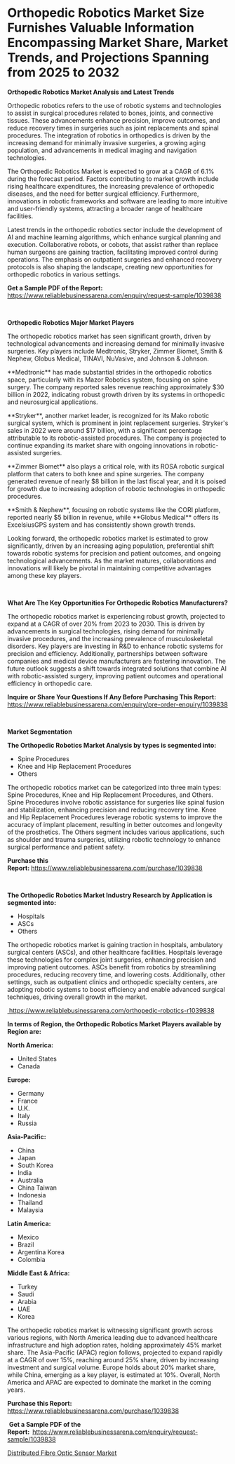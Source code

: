 <p><h1>Orthopedic Robotics Market Size Furnishes Valuable Information Encompassing Market Share, Market Trends, and Projections Spanning from 2025 to 2032</h1></p><p><strong>Orthopedic Robotics Market Analysis and Latest Trends</strong></p>
<p><p>Orthopedic robotics refers to the use of robotic systems and technologies to assist in surgical procedures related to bones, joints, and connective tissues. These advancements enhance precision, improve outcomes, and reduce recovery times in surgeries such as joint replacements and spinal procedures. The integration of robotics in orthopedics is driven by the increasing demand for minimally invasive surgeries, a growing aging population, and advancements in medical imaging and navigation technologies.</p><p>The Orthopedic Robotics Market is expected to grow at a CAGR of 6.1% during the forecast period. Factors contributing to market growth include rising healthcare expenditures, the increasing prevalence of orthopedic diseases, and the need for better surgical efficiency. Furthermore, innovations in robotic frameworks and software are leading to more intuitive and user-friendly systems, attracting a broader range of healthcare facilities.</p><p>Latest trends in the orthopedic robotics sector include the development of AI and machine learning algorithms, which enhance surgical planning and execution. Collaborative robots, or cobots, that assist rather than replace human surgeons are gaining traction, facilitating improved control during operations. The emphasis on outpatient surgeries and enhanced recovery protocols is also shaping the landscape, creating new opportunities for orthopedic robotics in various settings.</p></p>
<p><strong>Get a Sample PDF of the Report:&nbsp;</strong> <a href="https://www.reliablebusinessarena.com/enquiry/request-sample/1039838?utm_campaign=2114&utm_medium=2&utm_source=Github&utm_content=ia&utm_term=19022025&utm_id=orthopedic-robotics">https://www.reliablebusinessarena.com/enquiry/request-sample/1039838</a></p>
<p>&nbsp;</p>
<p><strong>Orthopedic Robotics Major Market Players</strong></p>
<p><p>The orthopedic robotics market has seen significant growth, driven by technological advancements and increasing demand for minimally invasive surgeries. Key players include Medtronic, Stryker, Zimmer Biomet, Smith & Nephew, Globus Medical, TINAVI, NuVasive, and Johnson & Johnson.</p><p>**Medtronic** has made substantial strides in the orthopedic robotics space, particularly with its Mazor Robotics system, focusing on spine surgery. The company reported sales revenue reaching approximately $30 billion in 2022, indicating robust growth driven by its systems in orthopedic and neurosurgical applications.</p><p>**Stryker**, another market leader, is recognized for its Mako robotic surgical system, which is prominent in joint replacement surgeries. Stryker's sales in 2022 were around $17 billion, with a significant percentage attributable to its robotic-assisted procedures. The company is projected to continue expanding its market share with ongoing innovations in robotic-assisted surgeries.</p><p>**Zimmer Biomet** also plays a critical role, with its ROSA robotic surgical platform that caters to both knee and spine surgeries. The company generated revenue of nearly $8 billion in the last fiscal year, and it is poised for growth due to increasing adoption of robotic technologies in orthopedic procedures.</p><p>**Smith & Nephew**, focusing on robotic systems like the CORI platform, reported nearly $5 billion in revenue, while **Globus Medical** offers its ExcelsiusGPS system and has consistently shown growth trends. </p><p>Looking forward, the orthopedic robotics market is estimated to grow significantly, driven by an increasing aging population, preferential shift towards robotic systems for precision and patient outcomes, and ongoing technological advancements. As the market matures, collaborations and innovations will likely be pivotal in maintaining competitive advantages among these key players.</p></p>
<p>&nbsp;</p>
<p><strong>What Are The Key Opportunities For Orthopedic Robotics Manufacturers?</strong></p>
<p><p>The orthopedic robotics market is experiencing robust growth, projected to expand at a CAGR of over 20% from 2023 to 2030. This is driven by advancements in surgical technologies, rising demand for minimally invasive procedures, and the increasing prevalence of musculoskeletal disorders. Key players are investing in R&D to enhance robotic systems for precision and efficiency. Additionally, partnerships between software companies and medical device manufacturers are fostering innovation. The future outlook suggests a shift towards integrated solutions that combine AI with robotic-assisted surgery, improving patient outcomes and operational efficiency in orthopedic care.</p></p>
<p><strong>Inquire or Share Your Questions If Any Before Purchasing This Report:</strong> <a href="https://www.reliablebusinessarena.com/enquiry/pre-order-enquiry/1039838?utm_campaign=2114&utm_medium=2&utm_source=Github&utm_content=ia&utm_term=19022025&utm_id=orthopedic-robotics">https://www.reliablebusinessarena.com/enquiry/pre-order-enquiry/1039838</a></p>
<p>&nbsp;</p>
<p><strong>Market Segmentation</strong></p>
<p><strong>The Orthopedic Robotics Market Analysis by types is segmented into:</strong></p>
<p><ul><li>Spine Procedures</li><li>Knee and Hip Replacement Procedures</li><li>Others</li></ul></p>
<p><p>The orthopedic robotics market can be categorized into three main types: Spine Procedures, Knee and Hip Replacement Procedures, and Others. Spine Procedures involve robotic assistance for surgeries like spinal fusion and stabilization, enhancing precision and reducing recovery time. Knee and Hip Replacement Procedures leverage robotic systems to improve the accuracy of implant placement, resulting in better outcomes and longevity of the prosthetics. The Others segment includes various applications, such as shoulder and trauma surgeries, utilizing robotic technology to enhance surgical performance and patient safety.</p></p>
<p><strong>Purchase this Report:&nbsp;</strong><a href="https://www.reliablebusinessarena.com/purchase/1039838?utm_campaign=2114&utm_medium=2&utm_source=Github&utm_content=ia&utm_term=19022025&utm_id=orthopedic-robotics">https://www.reliablebusinessarena.com/purchase/1039838</a></p>
<p>&nbsp;</p>
<p><strong>The Orthopedic Robotics Market Industry Research by Application is segmented into:</strong></p>
<p><ul><li>Hospitals</li><li>ASCs</li><li>Others</li></ul></p>
<p><p>The orthopedic robotics market is gaining traction in hospitals, ambulatory surgical centers (ASCs), and other healthcare facilities. Hospitals leverage these technologies for complex joint surgeries, enhancing precision and improving patient outcomes. ASCs benefit from robotics by streamlining procedures, reducing recovery time, and lowering costs. Additionally, other settings, such as outpatient clinics and orthopedic specialty centers, are adopting robotic systems to boost efficiency and enable advanced surgical techniques, driving overall growth in the market.</p></p>
<p><a href="https://www.reliablebusinessarena.com/orthopedic-robotics-r1039838?utm_campaign=2114&utm_medium=2&utm_source=Github&utm_content=ia&utm_term=19022025&utm_id=orthopedic-robotics">&nbsp;https://www.reliablebusinessarena.com/orthopedic-robotics-r1039838</a></p>
<p><strong>In terms of Region, the Orthopedic Robotics Market Players available by Region are:</strong></p>
<p>
    <p> <strong> North America: </strong>
        <ul>
            <li>United States</li>
            <li>Canada</li>
        </ul>
        </p> 
    <p> <strong> Europe: </strong>
        <ul>
            <li>Germany</li>
            <li>France</li>
            <li>U.K.</li>
            <li>Italy</li>
            <li>Russia</li>
        </ul>
        </p> 
    <p> <strong> Asia-Pacific: </strong>
        <ul>
            <li>China</li>
            <li>Japan</li>
            <li>South Korea</li>
            <li>India</li>
            <li>Australia</li>
            <li>China Taiwan</li>
            <li>Indonesia</li>
            <li>Thailand</li>
            <li>Malaysia</li>
        </ul>
        </p> 
    <p> <strong> Latin America: </strong>
        <ul>
            <li>Mexico</li>
            <li>Brazil</li>
            <li>Argentina Korea</li>
            <li>Colombia</li>
        </ul>
        </p> 
    <p> <strong> Middle East & Africa: </strong>
        <ul>
            <li>Turkey</li>
            <li>Saudi</li>
            <li>Arabia</li>
            <li>UAE</li>
            <li>Korea</li>
        </ul>
    </p>
    </p>
<p><p>The orthopedic robotics market is witnessing significant growth across various regions, with North America leading due to advanced healthcare infrastructure and high adoption rates, holding approximately 45% market share. The Asia-Pacific (APAC) region follows, projected to expand rapidly at a CAGR of over 15%, reaching around 25% share, driven by increasing investment and surgical volume. Europe holds about 20% market share, while China, emerging as a key player, is estimated at 10%. Overall, North America and APAC are expected to dominate the market in the coming years.</p></p>
<p><strong>Purchase this Report: </strong><a href="https://www.reliablebusinessarena.com/purchase/1039838?utm_campaign=2114&utm_medium=2&utm_source=Github&utm_content=ia&utm_term=19022025&utm_id=orthopedic-robotics">https://www.reliablebusinessarena.com/purchase/1039838</a></p>
<p>&nbsp;<strong>Get a Sample PDF of the Report:&nbsp;&nbsp;</strong><a href="https://www.reliablebusinessarena.com/enquiry/request-sample/1039838?utm_campaign=2114&utm_medium=2&utm_source=Github&utm_content=ia&utm_term=19022025&utm_id=orthopedic-robotics">https://www.reliablebusinessarena.com/enquiry/request-sample/1039838</a></p>
<p><strong></strong></p>
<p><p><a href="https://github.com/tamvrosiya/Market-Research-Report-List-6/blob/main/distributed-fibre-optic-sensor-market.md?utm_campaign=2114&utm_medium=2&utm_source=Github&utm_content=ia&utm_term=19022025&utm_id=orthopedic-robotics">Distributed Fibre Optic Sensor Market</a></p></p>